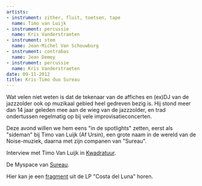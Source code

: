 ```yaml
---
artists:
- instrument: zither, fluit, toetsen, tape
  name: Timo van Luijk
- instrument: percussie
  name: Kris Vanderstraeten
- instrument: stem
  name: Jean-Michel Van Schouwburg
- instrument: contrabas
  name: Jean Demey
- instrument: percussie
  name: Kris Vanderstraeten
date: 09-11-2012
title: Kris-Timo duo Sureau
---
```

Wat velen niet weten is dat de tekenaar van de affiches en (ex)DJ van de jazzzolder ook op muzikaal gebied heel gedreven bezig is. Hij stond meer dan 14 jaar geleden mee aan de wieg van de jazzzolder, en trad ondertussen regelmatig op bij vele improvisatieconcerten. 

Deze avond willen we hem eens "in de spotlights" zetten, eerst als "sideman" bij Timo van Luijk (Af Ursin), een grote naam in de wereld van de Noise-muziek, daarna met zijn companen van "Sureau".

Interview met Timo Van Luijk in [Kwadratuur](http://www.kwadratuur.be/interviews/detail/timo_van_luijk_af_ursin/). 

De Myspace van [Sureau](http://www.myspace.com/orynx). 

Hier kan je een [fragment](http://www.mimaroglumusicsales.com/artists/kris+vanderstraeten.html) uit de LP "Costa del Luna" horen.
